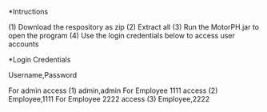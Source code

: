 *Intructions

(1) Download the respository as zip
(2) Extract all
(3) Run the MotorPH.jar to open the program
(4) Use the login credentials below to access user accounts

*Login Credentials

Username,Password

For admin access
(1) admin,admin
For Employee 1111 access
(2) Employee,1111
For Employee 2222 access
(3) Employee,2222
